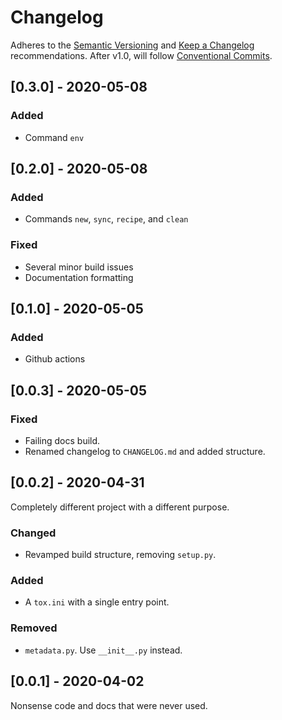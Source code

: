 # Changelog

Adheres to the [Semantic Versioning](https://semver.org/spec/v2.0.0.html)
and [Keep a Changelog](https://keepachangelog.com/en/1.0.0/) recommendations.
After v1.0, will follow [Conventional Commits](https://www.conventionalcommits.org/en/v1.0.0/).


## [0.3.0] - 2020-05-08

### Added
- Command `env`


## [0.2.0] - 2020-05-08

### Added
- Commands `new`, `sync`, `recipe`, and `clean`

### Fixed
- Several minor build issues
- Documentation formatting


## [0.1.0] - 2020-05-05

### Added
- Github actions


## [0.0.3] - 2020-05-05

### Fixed
- Failing docs build.
- Renamed changelog to `CHANGELOG.md` and added structure.


## [0.0.2] - 2020-04-31

Completely different project with a different purpose.

### Changed
- Revamped build structure, removing `setup.py`.

### Added
- A `tox.ini` with a single entry point.

### Removed
- `metadata.py`. Use `__init__.py` instead.


## [0.0.1] - 2020-04-02

Nonsense code and docs that were never used.
